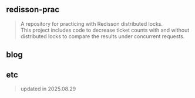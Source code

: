## redisson-prac
> A repository for practicing with Redisson distributed locks. </br>
> This project includes code to decrease ticket counts with and without distributed locks to compare the results under concurrent requests.

## blog 
> 

## etc
> updated in 2025.08.29

